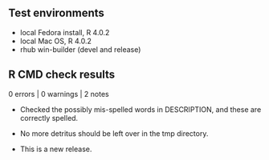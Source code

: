 ## Test environments
* local Fedora install, R 4.0.2
* local Mac OS, R 4.0.2
* rhub win-builder (devel and release)

## R CMD check results

0 errors | 0 warnings | 2 notes

* Checked the possibly mis-spelled words in DESCRIPTION, and these are correctly spelled.

* No more detritus should be left over in the tmp directory.

* This is a new release. 
